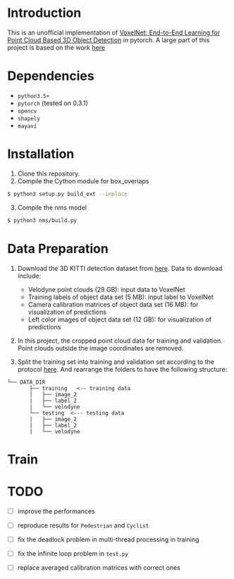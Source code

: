 # Introduction

This is an unofficial implementation of [VoxelNet: End-to-End Learning for Point Cloud Based 3D Object Detection](https://arxiv.org/abs/1711.06396) in pytorch. A large part of this project is based on the work [here](https://github.com/jeasinema/VoxelNet-tensorflow)
# Dependencies
- `python3.5+`
- `pytorch` (tested on 0.3.1)
- `opencv`
- `shapely`
- `mayavi`

# Installation
1. Clone this repository.
2. Compile the Cython module for box_overlaps
```bash
$ python3 setup.py build_ext --inplace
```
3. Compile the nms model
```bash
$ python3 nms/build.py
```


# Data Preparation
1. Download the 3D KITTI detection dataset from [here](http://www.cvlibs.net/datasets/kitti/eval_object.php?obj_benchmark=3d). Data to download include:
    * Velodyne point clouds (29 GB): input data to VoxelNet
    * Training labels of object data set (5 MB): input label to VoxelNet
    * Camera calibration matrices of object data set (16 MB): for visualization of predictions
    * Left color images of object data set (12 GB): for visualization of predictions

2. In this project, the cropped point cloud data for training and validation. Point clouds outside the image coordinates are removed.

3. Split the training set into training and validation set according to the protocol [here](https://xiaozhichen.github.io/files/mv3d/imagesets.tar.gz). And rearrange the folders to have the following structure:
```plain
└── DATA_DIR
       ├── training   <-- training data
       |   ├── image_2
       |   ├── label_2
       |   └── velodyne
       └── testing  <--- testing data
       |   ├── image_2
       |   ├── label_2
       |   └── velodyne
```

# Train




# TODO
- [ ] improve the performances
- [ ] reproduce results for `Pedestrian` and `Cyclist`
- [ ] fix the deadlock problem in multi-thread processing in training
- [ ] fix the infinite loop problem in `test.py`
- [ ] replace averaged calibration matrices with correct ones


